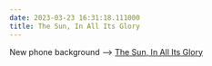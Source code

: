 ```yaml
---
date: 2023-03-23 16:31:18.111000
title: The Sun, In All Its Glory
---
```


New phone background --> [The Sun, In All Its Glory](https://kottke.org/23/03/the-sun-in-all-its-glory)